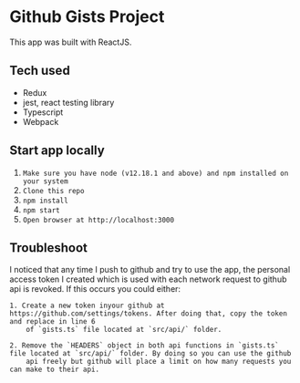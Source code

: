 # Github Gists Project
This app was built with ReactJS.

## Tech used
- Redux
- jest, react testing library
- Typescript
- Webpack

## Start app locally
1. `Make sure you have node (v12.18.1 and above) and npm installed on your system`
2. `Clone this repo`
3. `npm install`
4. `npm start`
5. `Open browser at http://localhost:3000`

## Troubleshoot

I noticed that any time I push to github and try to use the app, the personal access token I created which is used with each network
request to github api is revoked. If this occurs you could either:

    1. Create a new token inyour github at https://github.com/settings/tokens. After doing that, copy the token and replace in line 6
        of `gists.ts` file located at `src/api/` folder.
    
    2. Remove the `HEADERS` object in both api functions in `gists.ts` file located at `src/api/` folder. By doing so you can use the github
        api freely but github will place a limit on how many requests you can make to their api.
